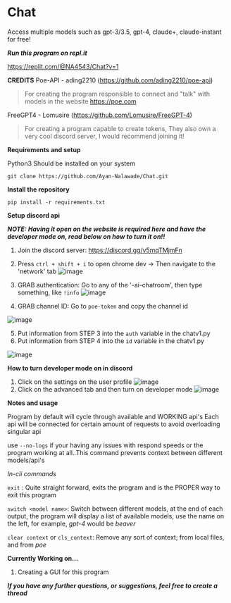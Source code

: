 # Chat
Access multiple models such as gpt-3/3.5, gpt-4, claude+, claude-instant for free!

***Run this program on repl.it***

https://replit.com/@NA4543/Chat?v=1

**CREDITS**
Poe-API  - ading2210 (https://github.com/ading2210/poe-api)  

> For creating the program responsible to connect and "talk" with models in the website https://poe.com

FreeGPT4 - Lomusire (https://github.com/Lomusire/FreeGPT-4)

> For creating a program capable to create tokens, They also own a very cool discord server, I would recommend joining it!


**Requirements and setup**

Python3 Should be installed on your system

```
git clone https://github.com/Ayan-Nalawade/Chat.git
```
**Install the repository**
```
pip install -r requirements.txt
```

**Setup discord api**

***NOTE: Having it open on the website is required here and have the developer mode on, read below on how to turn it on!!***

1. Join the discord server: https://discord.gg/v5mqTMjmFn

3. Press `ctrl + shift + i` to open chrome dev -> Then navigate to the 'network' tab
![image](https://github.com/Ayan-Nalawade/Chat/assets/108238535/70cfdb6b-b052-4f21-a9bb-e8a0384bf433)

3. GRAB authentication: Go to any of the '-ai-chatroom', then type something, like `!info`
![image](https://github.com/Ayan-Nalawade/Chat/assets/108238535/441e3306-fa8b-42b3-9dde-dda0566585b5)

4. GRAB channel ID: Go to `poe-token` and copy the channel id

![image](https://github.com/Ayan-Nalawade/Chat/assets/108238535/71fee924-d88b-4921-b734-8be15aac9df5)

5. Put information from STEP 3 into the `auth` variable in the chatv1.py
6. Put information from STEP 4 into the `id` variable in the chatv1.py

![image](https://github.com/Ayan-Nalawade/Chat/assets/108238535/5743ee5d-97f1-4f64-99a0-a91a36fd0e3b)

**How to turn developer mode on in discord**

1. Click on the settings on the user profile
![image](https://github.com/Ayan-Nalawade/Chat/assets/108238535/974a3245-da57-449e-838a-e16c9a69cb17)
2. Click on the advanced tab and then turn on developer mode
![image](https://github.com/Ayan-Nalawade/Chat/assets/108238535/bbf6c731-b6af-4faa-b5bd-d48cc5a7f3bc)



**Notes and usage**

Program by default will cycle through available and WORKING api's
Each api will be connected for certain amount of requests to avoid overloading singular api

use `--no-logs` if your having any issues with respond speeds or the program working at all..This command prevents context between different models/api's

*In-cli commands*

`exit` : Quite straight forward, exits the program and is the PROPER way to exit this program

`switch <model name>`: Switch between different models, at the end of each output, the program will display a list of available models, use the name on the left, for example, *gpt-4* would be *beaver*

`clear context` or `cls_context`: Remove any sort of context; from local files, and from *poe*

**Currently Working on...**

1. Creating a GUI for this program

***If you have any further questions, or suggestions, feel free to create a thread*** 

